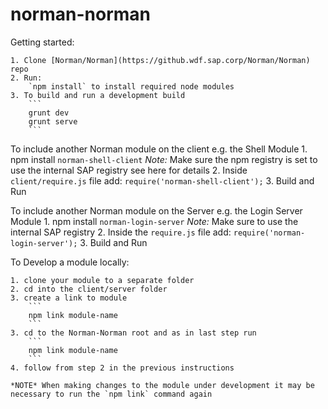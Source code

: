 norman-norman
===============


Getting started:

	1. Clone [Norman/Norman](https://github.wdf.sap.corp/Norman/Norman) repo
	2. Run:
		`npm install` to install required node modules
	3. To build and run a development build
		```
		grunt dev
		grunt serve
		```

To include another Norman module on the client e.g. the Shell Module
	1. npm install `norman-shell-client` 
		*Note:*  Make sure the npm registry is set to use the internal SAP registry see here for details
	2. Inside  `client/require.js` file add:
		```
		require('norman-shell-client');
		```
	3. Build and Run

To include another Norman module on the Server e.g. the Login Server Module
	1. npm install `norman-login-server` 
		*Note:*  Make sure to use the internal SAP registry
	2. Inside the `require.js` file add:
		```
		require('norman-login-server');
		```
	3. Build and Run


To Develop a module locally:

	1. clone your module to a separate folder
	2. cd into the client/server folder
	3. create a link to module
		```
		npm link module-name	
		```
	3. cd to the Norman-Norman root and as in last step run 
		```
		npm link module-name	
		```
	4. follow from step 2 in the previous instructions

	*NOTE* When making changes to the module under development it may be necessary to run the `npm link` command again
